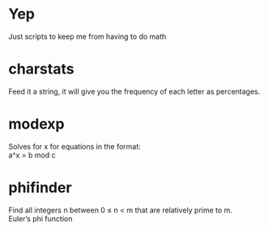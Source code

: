 # Yep
Just scripts to keep me from having to do math <br>
# charstats
Feed it a string, it will give you the frequency of each letter as percentages. <br> 
# modexp
Solves for x for equations in the format: <br>
a^x = b mod c <br>
# phifinder 
Find all integers n between 0 ≤ n < m that are relatively prime to m. <br>
Euler’s phi function

